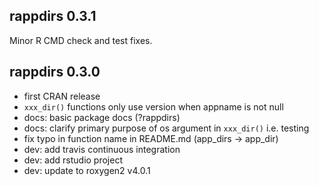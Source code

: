## rappdirs 0.3.1

Minor R CMD check and test fixes.

## rappdirs 0.3.0

* first CRAN release
* `xxx_dir()` functions only use version when appname is not null
* docs: basic package docs (?rappdirs)
* docs: clarify primary purpose of os argument in `xxx_dir()` i.e. testing
* fix typo in function name in README.md (app_dirs -> app_dir)
* dev: add travis continuous integration
* dev: add rstudio project
* dev: update to roxygen2 v4.0.1
